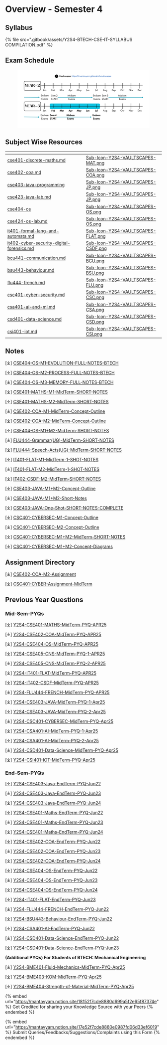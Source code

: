 # Overview - Semester 4

## Syllabus

{% file src=".gitbook/assets/Y2S4-BTECH-CSE-IT-SYLLABUS COMPILATION.pdf" %}

## Exam Schedule

<figure><img src=".gitbook/assets/Y2S4-vaultscapes-sem4-TIMELINE.png" alt=""><figcaption></figcaption></figure>

## Subject Wise Resources

<table data-view="cards"><thead><tr><th data-type="content-ref"></th><th data-hidden data-card-cover data-type="files"></th></tr></thead><tbody><tr><td><a href="cse401-discrete-maths.md">cse401-discrete-maths.md</a></td><td><a href=".gitbook/assets/Sub-Icon-Y2S4-VAULTSCAPES-MAT.png">Sub-Icon-Y2S4-VAULTSCAPES-MAT.png</a></td></tr><tr><td><a href="cse402-coa.md">cse402-coa.md</a></td><td><a href=".gitbook/assets/Sub-Icon-Y2S4-VAULTSCAPES-COA.png">Sub-Icon-Y2S4-VAULTSCAPES-COA.png</a></td></tr><tr><td><a href="cse403-java-programming/">cse403-java-programming</a></td><td><a href=".gitbook/assets/Sub-Icon-Y2S4-VAULTSCAPES-JP.png">Sub-Icon-Y2S4-VAULTSCAPES-JP.png</a></td></tr><tr><td><a href="cse403-java-programming/cse423-java-lab.md">cse423-java-lab.md</a></td><td><a href=".gitbook/assets/Sub-Icon-Y2S4-VAULTSCAPES-JP.png">Sub-Icon-Y2S4-VAULTSCAPES-JP.png</a></td></tr><tr><td><a href="cse404-os/">cse404-os</a></td><td><a href=".gitbook/assets/Sub-Icon-Y2S4-VAULTSCAPES-OS.png">Sub-Icon-Y2S4-VAULTSCAPES-OS.png</a></td></tr><tr><td><a href="cse404-os/cse424-os-lab.md">cse424-os-lab.md</a></td><td><a href=".gitbook/assets/Sub-Icon-Y2S4-VAULTSCAPES-OS.png">Sub-Icon-Y2S4-VAULTSCAPES-OS.png</a></td></tr><tr><td><a href="it401-formal-lang-and-automata.md">it401-formal-lang-and-automata.md</a></td><td><a href=".gitbook/assets/Sub-Icon-Y2S4-VAULTSCAPES-FLAT.png">Sub-Icon-Y2S4-VAULTSCAPES-FLAT.png</a></td></tr><tr><td><a href="it402-cyber-security-digital-forensics.md">it402-cyber-security-digital-forensics.md</a></td><td><a href=".gitbook/assets/Sub-Icon-Y2S4-VAULTSCAPES-CSDF.png">Sub-Icon-Y2S4-VAULTSCAPES-CSDF.png</a></td></tr><tr><td><a href="bcu441-communication.md">bcu441-communication.md</a></td><td><a href=".gitbook/assets/Sub-Icon-Y2S4-VAULTSCAPES-BCU.png">Sub-Icon-Y2S4-VAULTSCAPES-BCU.png</a></td></tr><tr><td><a href="bsu443-behaviour.md">bsu443-behaviour.md</a></td><td><a href=".gitbook/assets/Sub-Icon-Y2S4-VAULTSCAPES-BSU.png">Sub-Icon-Y2S4-VAULTSCAPES-BSU.png</a></td></tr><tr><td><a href="flu444-french.md">flu444-french.md</a></td><td><a href=".gitbook/assets/Sub-Icon-Y2S4-VAULTSCAPES-FLU.png">Sub-Icon-Y2S4-VAULTSCAPES-FLU.png</a></td></tr><tr><td><a href="specialisation/csc401-cyber-security.md">csc401-cyber-security.md</a></td><td><a href=".gitbook/assets/Sub-Icon-Y2S4-VAULTSCAPES-CSC.png">Sub-Icon-Y2S4-VAULTSCAPES-CSC.png</a></td></tr><tr><td><a href="specialisation/csa401-ai-and-ml.md">csa401-ai-and-ml.md</a></td><td><a href=".gitbook/assets/Sub-Icon-Y2S4-VAULTSCAPES-CSA.png">Sub-Icon-Y2S4-VAULTSCAPES-CSA.png</a></td></tr><tr><td><a href="specialisation/csd401-data-science.md">csd401-data-science.md</a></td><td><a href=".gitbook/assets/Sub-Icon-Y2S4-VAULTSCAPES-CSD.png">Sub-Icon-Y2S4-VAULTSCAPES-CSD.png</a></td></tr><tr><td><a href="specialisation/csi401-iot.md">csi401-iot.md</a></td><td><a href=".gitbook/assets/Sub-Icon-Y2S4-VAULTSCAPES-CSI.png">Sub-Icon-Y2S4-VAULTSCAPES-CSI.png</a></td></tr></tbody></table>



## Notes

\[⤓] [CSE404-OS-M1-EVOLUTION-FULL-NOTES-BTECH](https://drive.google.com/file/d/1PuI3Z-n0hgfTaBcJlnDoHNFk3zzfNK_r/view?usp=drive_link)

\[⤓] [CSE404-OS-M2-PROCESS-FULL-NOTES-BTECH](https://drive.google.com/file/d/1Q0M9Wz3amh8EmOuN8GP_SIBQGq869Usb/view?usp=drive_link)

\[⤓] [CSE404-OS-M3-MEMORY-FULL-NOTES-BTECH](https://drive.google.com/file/d/160PCaPCtaA2w6QVCRnR2V-bLS6GS443a/view?usp=drive_link)

\[⤓] [CSE401-MATHS-M1-MidTerm-SHORT-NOTES](https://drive.google.com/file/d/1oUJisGyWAAvLDlkQ1HNsgg03psMI6ThL/view?usp=drive_link)

\[⤓] [CSE401-MATHS-M2-MidTerm-SHORT-NOTES](https://drive.google.com/file/d/1_n0uSbW9Ca1f9WIQTOI5r2qDC2osgwub/view?usp=drive_link)

\[⤓] [CSE402-COA-M1-MidTerm-Concept-Outline](https://drive.google.com/file/d/1KKInOzvp3ni7C4QzoyP1xslMJ4Hb4Di-/view?usp=drive_link)

\[⤓] [CSE402-COA-M2-MidTerm-Concept-Outline](https://drive.google.com/file/d/1153rDcHtivq5MevEmw22ewmKKc9szLJn/view?usp=drive_link)

\[⤓] [CSE404-OS-M1+M2-MidTerm-SHORT-NOTES](https://drive.google.com/file/d/1dYg4_Wq6x5NVW2SM8WRaie25IUwdQs9L/view?usp=drive_link)

\[⤓] [FLU444-Grammar(UG)-MidTerm-SHORT-NOTES](https://drive.google.com/file/d/1O0bd6NYXws9QD1LfZvq7FHh_jBt8dKrG/view?usp=drive_link)

\[⤓] [FLU444-Speech-Acts(UG)-MidTerm-SHORT-NOTES](https://drive.google.com/file/d/1nlGP-JgMHvwsqMsr7sLSPB1FbWaCxr4Q/view?usp=drive_link)

\[⤓] [IT401-FLAT-M1-MidTerm-1-SHOT-NOTES](https://drive.google.com/file/d/1Mzb2etrYZOK9PPj0K6vO-3k_FuB_7rKE/view?usp=drive_link)

\[⤓] [IT401-FLAT-M2-MidTerm-1-SHOT-NOTES](https://drive.google.com/file/d/1cBvvFTAo6biqJkDmgnkleQAL-rtjmY6r/view?usp=drive_link)

\[⤓] [IT402-CSDF-M2-MidTerm-SHORT-NOTES](https://drive.google.com/file/d/1MBY5FdmU8WWs11_99q9FCp9Zo905f4n9/view?usp=drive_link)

\[⤓] [CSE403-JAVA-M1+M2-Concept-Outline](https://drive.google.com/file/d/1arcKn0epmsOa5NckrzvWC6z4Vc65d3VS/view?usp=drive_link)

\[⤓] [CSE403-JAVA-M1+M2-Short-Notes](https://drive.google.com/file/d/1JxtijaWtZ92wU3CsG2iA3Px3NDBBFoZO/view?usp=drive_link)

\[⤓] [CSE403-JAVA-One-Shot-SHORT-NOTES-COMPLETE](https://drive.google.com/file/d/18lbu2XFTbpj8mQBm-JEYcoAepho5S6OO/view?usp=drive_link)

\[⤓] [CSC401-CYBERSEC-M1-Concept-Outline](https://drive.google.com/file/d/113sRHoWP0Kl2c8-G4xoBLfsR3jGSozD4/view?usp=drive_link)

\[⤓] [CSC401-CYBERSEC-M2-Concept-Outline](https://drive.google.com/file/d/1atrD8-fz1iNoyLE9m6EMWI1tFu2bb0Jb/view?usp=drive_link)

\[⤓] [CSC401-CYBERSEC-M1+M2-MidTerm-SHORT-NOTES](https://drive.google.com/file/d/1QKhGRa790fKtpcOMTGHNnyDE-4PbWDPI/view?usp=drive_link)

\[⤓] [CSC401-CYBERSEC-M1+M2-Concept-Diagrams](https://drive.google.com/file/d/1ZCwo2cGxEUm3dGabQYcZc0a5AN7l-ZT8/view?usp=drive_link)

## Assignment Directory

\[⤓] [CSE402-COA-M2-Assignment](https://docs.google.com/document/d/13vyAmEzFa0ApjgeJ2y5MTPi5LilIzrg5/edit?usp=drive_link\&ouid=114560226846413789967\&rtpof=true\&sd=true)

\[⤓] [CSC401-CYBER-Assignment-MidTerm](https://drive.google.com/file/d/19H8KAEnhXWRkEDN3xBwsZ0KAZpw1uXSH/view?usp=drive_link)

## Previous Year Questions

### Mid-Sem-PYQs

\[⤓] [Y2S4-CSE401-MATHS-MidTerm-PYQ-APR25](https://drive.google.com/file/d/1sW5CptBSqsHL1CAQmar14JHv8Ud6gEWX/view?usp=drive_link)

\[⤓] [Y2S4-CSE402-COA-MidTerm-PYQ-APR25](https://drive.google.com/file/d/1Af6zjRDspolqE-hHnMS8FY_Evbo3VoAS/view?usp=drive_link)

\[⤓] [Y2S4-CSE404-OS-MidTerm-PYQ-APR25](https://drive.google.com/file/d/1qMajk2OWCY4SGxSyM1PRDtyN4GoMzUJe/view?usp=drive_link)

\[⤓] [Y2S4-CSE405-CNS-MidTerm-PYQ-1-APR25](https://drive.google.com/file/d/1Cgc4imevOssJab0wDK8jAgnQ418PzJYm/view?usp=drive_link)

\[⤓] [Y2S4-CSE405-CNS-MidTerm-PYQ-2-APR25](https://drive.google.com/file/d/1Cgc4imevOssJab0wDK8jAgnQ418PzJYm/view?usp=drive_link)

\[⤓] [Y2S4-IT401-FLAT-MidTerm-PYQ-APR25](https://drive.google.com/file/d/1ogMLZicIPjnuAdglwpLj17F80mjKFU3A/view?usp=drive_link)

\[⤓] [Y2S4-IT402-CSDF-MidTerm-PYQ-APR25](https://drive.google.com/file/d/1b1PhKfx_Qgq9vf5MWJgmHj3jsApRD_YS/view?usp=drive_link)

\[⤓] [Y2S4-FLU444-FRENCH-MidTerm-PYQ-APR25](https://drive.google.com/file/d/1FCUzBVC8R6ECEUzftq662fspi80cg7ZF/view?usp=drive_link)

\[⤓] [Y2S4-CSE403-JAVA-MidTerm-PYQ-1-Apr25](https://drive.google.com/file/d/1lAG2iwuteAw0KNVIlpFStckC7DUblDCb/view?usp=drive_link)

\[⤓] [Y2S4-CSE403-JAVA-MidTerm-PYQ-2-Apr25](https://drive.google.com/file/d/19jKfKhB7IcyOU2HutDOv_F4G9XNvXmq6/view?usp=drive_link)

\[⤓] [Y2S4-CSC401-CYBERSEC-MidTerm-PYQ-Apr25](https://drive.google.com/file/d/1UkKgMAVy_7ywe7HHOhvrMNEwMbqngjyM/view?usp=drive_link)

\[⤓] [Y2S4-CSA401-AI-MidTerm-PYQ-1-Apr25](https://drive.google.com/file/d/1bM41tvIzZFEp_rnS2gpoA1kaU8KEgveN/view?usp=drive_link)

\[⤓] [Y2S4-CSA401-AI-MidTerm-PYQ-2-Apr25](https://drive.google.com/file/d/1JTjdF6LBGp_tjxyMKkv2291OHKDo_iSR/view?usp=drive_link)

\[⤓] [Y2S4-CSD401-Data-Science-MidTerm-PYQ-Apr25](https://drive.google.com/file/d/1BcbHX60N9m71T9A-tsGGXBfi9rMf79AL/view?usp=drive_link)

\[⤓] [Y2S4-CSI401-IOT-MidTerm-PYQ-Apr25](https://drive.google.com/file/d/1r2tra6yIoHPb6PrKa5WBnJSrWYZKEG3A/view?usp=drive_link)

### End-Sem-PYQs

\[⤓] [Y2S4-CSE403-Java-EndTerm-PYQ-Jun22](https://drive.google.com/file/d/1inVzyv-T7CKJ4RFtHAHwsF0c7xHvxcDc/view?usp=drive_link)

\[⤓] [Y2S4-CSE403-Java-EndTerm-PYQ-Jun23](https://drive.google.com/file/d/1yX9Ub9FMs41oKJHsCG04FhLsL-9DErtS/view?usp=drive_link)

\[⤓] [Y2S4-CSE403-Java-EndTerm-PYQ-Jun24](https://drive.google.com/file/d/1MyOAF97ngMtzOKwJ0N0LaJJtslF8UQ36/view?usp=sharing)

\[⤓] [Y2S4-CSE401-Maths-EndTerm-PYQ-Jun22](https://drive.google.com/file/d/1PzxZvKyhB4oF3rbBRksqYFFxh08pDqVQ/view?usp=drive_link)

\[⤓] [Y2S4-CSE401-Maths-EndTerm-PYQ-Jun23](https://drive.google.com/file/d/12FdjhRSi8aC-jm1xrvCC3410y6ciToG9/view?usp=drive_link)

\[⤓] [Y2S4-CSE401-Maths-EndTerm-PYQ-Jun24](https://drive.google.com/file/d/1Qx4Xvbwu6Uhf_2vro1tB3iJrkLC5X7mB/view?usp=sharing)

\[⤓] [Y2S4-CSE402-COA-EndTerm-PYQ-Jun22](https://drive.google.com/file/d/1mr7ZHfm9q543xkm4T8TL0Rh7tPRc0wID/view?usp=drive_link)

\[⤓] [Y2S4-CSE402-COA-EndTerm-PYQ-Jun23](https://drive.google.com/file/d/1JLBfbKuuHGbx38SUQfd5EDUP1HgXtlN0/view?usp=drive_link)

\[⤓] [Y2S4-CSE402-COA-EndTerm-PYQ-Jun24](https://drive.google.com/file/d/1svDFr5INRUkz-ijX0Ki7N2dNC9owQd6a/view?usp=sharing)

\[⤓] [Y2S4-CSE404-OS-EndTerm-PYQ-Jun22](https://drive.google.com/file/d/1UaUD_pU7e_-VcTMsZHkF0M4siH-fx6cr/view?usp=drive_link)

\[⤓] [Y2S4-CSE404-OS-EndTerm-PYQ-Jun23](https://drive.google.com/file/d/1ECC14zNqsOCIW6BXM_2nWRk75IBYIEgS/view?usp=drive_link)

\[⤓] [Y2S4-CSE404-OS-EndTerm-PYQ-Jun24](https://drive.google.com/file/d/1IROdO-92Ue1i9IVKwDndy6Y6xbRoH-W8/view?usp=sharing)

\[⤓] [Y2S4-IT401-FLAT-EndTerm-PYQ-Jun23](https://drive.google.com/file/d/1Q1ef61UjBHZCXv4oyKafo_bUJsrGXWiH/view?usp=drive_link)

\[⤓] [Y2S4-FLU444-FRENCH-EndTerm-PYQ-Jun22](https://drive.google.com/file/d/1sGTXXafV4Zc1uvIqAdiqnVjXMiI1DvW2/view?usp=drive_link)

\[⤓] [Y2S4-BSU443-Behaviour-EndTerm-PYQ-Jun22](https://drive.google.com/file/d/1h31UA_Rl2gJx0II9sNVanGrMkNtG7MXq/view?usp=drive_link)

\[⤓] [Y2S4-CSA401-AI-EndTerm-PYQ-Jun22](https://drive.google.com/file/d/1gfSzeOAP8TaWHl5eaier2DGHubr8Gba5/view?usp=drive_link)

\[⤓] [Y2S4-CSD401-Data-Science-EndTerm-PYQ-Jun22](https://drive.google.com/file/d/1fHJVW-GT9craqA7mf7O0WbQ-oq6EIqSv/view?usp=drive_link)

\[⤓] [Y2S4-CSD401-Data-Science-EndTerm-PYQ-Jun23](https://drive.google.com/file/d/1FkJVyL5fTgfhovotMxja8KuFRpiBFl3H/view?usp=drive_link)

**(Additional PYQs) For Students of BTECH: Mechanical Engineering**

\[⤓] [Y2S4-BME401-Fluid-Mechanics-MidTerm-PYQ-Apr25](https://drive.google.com/file/d/1uMpBDaGurYHNe8JAW7hCt310IVamxlwY/view?usp=drive_link)

\[⤓] [Y2S4-BME403-KOM-MidTerm-PYQ-Apr25](https://drive.google.com/file/d/1fYd9LCFr4CJ1zqH62YOvS7CBXZijWfm-/view?usp=drive_link)

\[⤓] [Y2S4-BME404-Strength-of-Material-MidTerm-PYQ-Apr25](https://drive.google.com/file/d/1x0JkysZJg5C1wsT4SIU4TrYBkpfia1Sh/view?usp=drive_link)

{% embed url="https://mantavyam.notion.site/18152f7cde8880d699a5f2e65f87374e" %}
Get Credited for sharing your Knowledge Source with your Peers
{% endembed %}

{% embed url="https://mantavyam.notion.site/17e52f7cde8880e0987fd06d33ef6019" %}
Submit Queries/Feedbacks/Suggestions/Complaints using this Form
{% endembed %}

